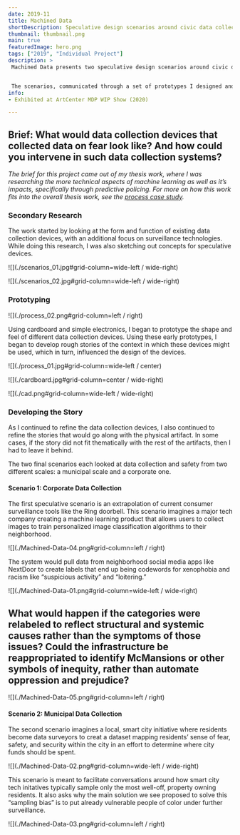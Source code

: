 ```yaml
---
date: 2019-11
title: Machined Data
shortDescription: Speculative design scenarios around civic data collection for machine learning.
thumbnail: thumbnail.png
main: true
featuredImage: hero.png
tags: ["2019", "Individual Project"]
description: >
 Machined Data presents two speculative design scenarios around civic data collection systems for machine learning, illustrating the ways bias can be introduced in the process of data collection and imagining how we might intervene within those systems


 The scenarios, communicated through a set of prototypes I designed and built, serve as a tangible means to engage with the ethical issues surrounding data collection systems in different contexts, and a way to think through approaches to intervene within data collection systems now and in the future.
info:
- Exhibited at ArtCenter MDP WIP Show (2020)

---
```


## **Brief:** What would data collection devices that collected data on fear look like? And how could you intervene in such data collection systems?

*The brief for this project came out of my thesis work, where I was researching the more technical aspects of machine learning as well as it’s impacts, specifically through predictive policing. For more on how this work fits into the overall thesis work, see the [process case study](/case-studies/design-discovery/).*

### Secondary Research

The work started by looking at the form and function of existing data collection devices, with an additional focus on surveillance technologies. While doing this research, I was also sketching out concepts for speculative devices. 

![](./scenarios_01.jpg#grid-column=wide-left / wide-right)

![](./scenarios_02.jpg#grid-column=wide-left / wide-right)

### Prototyping

![](./process_02.png#grid-column=left / right)

Using cardboard and simple electronics, I began to prototype the shape and feel of different data collection devices. Using these early prototypes, I began to develop rough stories of the context in which these devices might be used, which in turn, influenced the design of the devices. 

![](./process_01.jpg#grid-column=wide-left / center)

![](./cardboard.jpg#grid-column=center / wide-right)

![](./cad.png#grid-column=wide-left / wide-right)

### Developing the Story

As I continued to refine the data collection devices, I also continued to refine the stories that would go along with the physical artifact. In some cases, if the story did not fit thematically with the rest of the artifacts, then I had to leave it behind.

The two final scenarios each looked at data collection and safety from two different scales: a municipal scale and a corporate one. 

#### Scenario 1: Corporate Data Collection

The first speculative scenario is an extrapolation of current consumer surveillance tools like the Ring doorbell. This scenario imagines a major tech company creating a machine learning product that allows users to collect images to train personalized image classification algorithms to their neighborhood. 

![](./Machined-Data-04.png#grid-column=left / right)

The system would pull data from neighborhood social media apps like NextDoor to create labels that end up being codewords for xenophobia and racism like “suspicious activity” and “loitering.”

![](./Machined-Data-01.png#grid-column=wide-left / wide-right)

## What would happen if the categories were relabeled to reflect structural and systemic causes rather than the symptoms of those issues? Could the infrastructure be **reappropriated** to identify McMansions or other symbols of inequity, rather than automate oppression and prejudice?

![](./Machined-Data-05.png#grid-column=left / right)

#### Scenario 2: Municipal Data Collection

The second scenario imagines a local, smart city initiative where residents become data surveyors to creat a dataset mapping residents’ sense of fear, safety, and security within the city in an effort to determine where city funds should be spent. 

![](./Machined-Data-02.png#grid-column=wide-left / wide-right)

This scenario is meant to facilitate conversations around how smart city tech initatives typically sample only the most well-off, property owning residents. It also asks why the main solution we see proposed to solve this “sampling bias” is to put already vulnerable people of color under further surveillance. 

![](./Machined-Data-03.png#grid-column=left / right)


